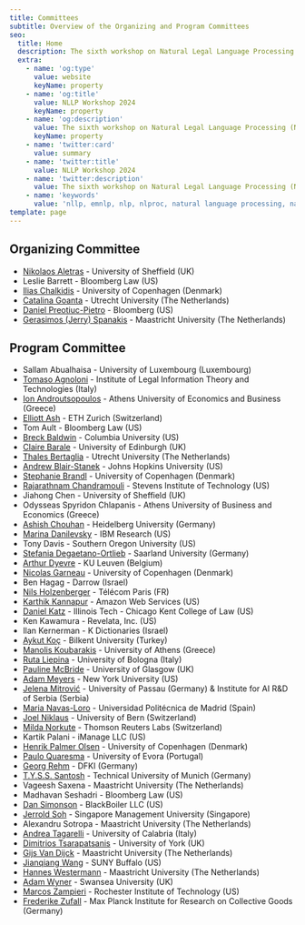 ```yaml
---
title: Committees
subtitle: Overview of the Organizing and Program Committees
seo:
  title: Home
  description: The sixth workshop on Natural Legal Language Processing (NLLP 2024) explores methods and applications of Natural Language Processing for the Legal Domain by focusing on legal text and text with legal significance. Co-located with EMNLP 2024.
  extra:
    - name: 'og:type'
      value: website
      keyName: property
    - name: 'og:title'
      value: NLLP Workshop 2024
      keyName: property
    - name: 'og:description'
      value: The sixth workshop on Natural Legal Language Processing (NLLP 2024) explores methods and applications of Natural Language Processing for the Legal Domain by focusing on legal text and text with legal significance. Co-located with EMNLP 2024.
      keyName: property
    - name: 'twitter:card'
      value: summary
    - name: 'twitter:title'
      value: NLLP Workshop 2024
    - name: 'twitter:description'
      value: The sixth workshop on Natural Legal Language Processing (NLLP 2024) explores methods and applications of Natural Language Processing for the Legal Domain by focusing on legal text and text with legal significance. Co-located with EMNLP 2024.
    - name: 'keywords'
      value: 'nllp, emnlp, nlp, nlproc, natural language processing, natural legal language processing, legal text, legal domain language'
template: page
---
```


## Organizing Committee 

- [Nikolaos Aletras](http://nikosaletras.com) - University of Sheffield (UK)
- Leslie Barrett - Bloomberg Law (US)
- [Ilias Chalkidis](https://iliaschalkidis.github.io/) - University of Copenhagen (Denmark)
- [Catalina Goanta](https://www.uu.nl/staff/ECGoanta) - Utrecht University (The Netherlands)
- [Daniel Preotiuc-Pietro](http://www.preotiuc.ro) - Bloomberg (US)
- [Gerasimos (Jerry) Spanakis](https://dke.maastrichtuniversity.nl/jerry.spanakis/) - Maastricht University (The Netherlands)

## Program Committee

- Sallam Abualhaisa - University of Luxembourg (Luxembourg)
- [Tomaso Agnoloni](http://www.ittig.cnr.it/en/persone/ricerca/tommaso-agnoloni/) - Institute of Legal Information Theory and Technologies (Italy)
- [Ion Androutsopoulos](https://www2.aueb.gr/users/ion/) - Athens University of Economics and Business (Greece)
- [Elliott Ash](https://elliottash.com/) - ETH Zurich (Switzerland)
- Tom Ault - Bloomberg Law (US)
- [Breck Baldwin](https://scholar.google.com/citations?user=aVzTeEUAAAAJ&hl=en) - Columbia University (US)
- [Claire Barale](https://www.inf.ed.ac.uk/people/students/Claire_Barale.html) - University of Edinburgh (UK) 
- [Thales Bertaglia](https://thalesbertaglia.com) - Utrecht University (The Netherlands)
- [Andrew Blair-Stanek](https://www.law.umaryland.edu/Directory/profile.asp?id=893) - Johns Hopkins University (US)
- [Stephanie Brandl](https://stephaniebrandl.github.io) - University of Copenhagen (Denmark)
- [Rajarathnam Chandramouli](http://www.mouli.me/) - Stevens Institute of Technology (US)
- Jiahong Chen - University of Sheffield (UK)
- Odysseas Spyridon Chlapanis - Athens University of Business and Economics (Greece)
- [Ashish Chouhan](https://ds.ifi.uni-heidelberg.de/team/chouhan/) -	Heidelberg University (Germany)
- [Marina Danilevsky](https://research.ibm.com/people/marina-danilevsky) - IBM Research (US)
- Tony Davis - Southern Oregon University (US)
- [Stefania Degaetano-Ortlieb](https://stefaniadegaetano.com/) - Saarland University (Germany)
- [Arthur Dyevre](https://www.arthurdyevre.org/) - KU Leuven (Belgium)
- [Nicolas Garneau](https://scholar.google.fr/citations?user=P67ZucoAAAAJ&hl=fr) - University of Copenhagen (Denmark)
- Ben Hagag - Darrow (Israel)
- [Nils Holzenberger](https://www.cs.jhu.edu/~nholzen1/) - Télécom Paris (FR)
- [Karthik Kannapur](https://www.amazon.science/author/kartik-kannapur) - Amazon Web Services (US)
- [Daniel Katz](https://www.danielmartinkatz.com/) - Illinois Tech - Chicago Kent College of Law (US)
- Ken Kawamura - Revelata, Inc. (US)
- Ilan Kernerman - K Dictionaries (Israel)
- [Aykut Koç](http://aykut.koc.bilkent.edu.tr) - Bilkent University (Turkey)
- [Manolis Koubarakis](http://cgi.di.uoa.gr/~koubarak/) - University of Athens (Greece)
- [Ruta Liepina](https://www.unibo.it/sitoweb/ruta.liepina/en) - University of Bologna (Italy)
- [Pauline McBride](https://www.gla.ac.uk/schools/law/staff/paulinemcbride/) - University of Glasgow (UK)
- [Adam Meyers](https://nlp.cs.nyu.edu/people/meyers.html) - New York University (US)
- [Jelena Mitrović](https://ca-roll.github.io/) - University of Passau (Germany) & Institute for AI R&D of Serbia (Serbia)
- [Maria Navas-Loro](https://mnavasloro.github.io/aboutme/) - Universidad Politécnica de Madrid (Spain)
- [Joel Niklaus](https://niklaus.ai) - University of Bern (Switzerland)
- [Milda Norkute](https://mildanor.github.io) - Thomson Reuters Labs (Switzerland)
- Kartik Palani - iManage LLC (US)
- [Henrik Palmer Olsen](https://research.ku.dk/search/result/?pure=en%2Fpersons%2Fhenrik-palmer-olsen(d6151186-5867-4059-bc35-8e82ae4be33e)%2Fcv.html) - University of Copenhagen (Denmark)
- [Paulo Quaresma](http://www.di.uevora.pt/~pq/) - University of Evora (Portugal)
- [Georg Rehm](http://georg-re.hm/) - DFKI (Germany)
- [T.Y.S.S. Santosh](https://scholar.google.co.in/citations?user=aYytWsAAAAAJ&hl=en) - Technical University of Munich (Germany)
- Vageesh Saxena - Maastricht University (The Netherlands)
- Madhavan Seshadri - Bloomberg Law (US)
- [Dan Simonson](http://thedansimonson.com/) - BlackBoiler LLC (US)
- [Jerrold Soh](https://www.linkedin.com/in/jerroldsoh/?originalSubdomain=sg) - Singapore Management University (Singapore)
- Alexandru Sotropa - Maastricht University (The Netherlands)
- [Andrea Tagarelli](http://people.dimes.unical.it/andreatagarelli/) - University of Calabria (Italy)
- [Dimitrios Tsarapatsanis](https://www.sheffield.ac.uk/law/staff/dtsarapatsanis) - University of York (UK)
- [Gijs Van Dijck](https://www.maastrichtuniversity.nl/gijs.vandijck) - Maastricht University (The Netherlands)
- [Jianqiang Wang](https://ed.buffalo.edu/about/directory/faculty/profile.html?uid=jw254) - SUNY Buffalo (US)
- [Hannes Westermann](https://www.crdp.umontreal.ca/chercheurs/westermann-hannes/) - Maastricht University (The Netherlands)
- [Adam Wyner](https://www.swansea.ac.uk/staff/a.z.wyner/) - Swansea University (UK)
- [Marcos Zampieri](https://mzampieri.com/) - Rochester Institute of Technology (US)
- [Frederike Zufall](https://www.coll.mpg.de/frederike-zufall) - Max Planck Institute for Research on Collective Goods (Germany)
